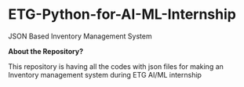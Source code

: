 # ETG-Python-for-AI-ML-Internship
JSON Based Inventory Management System

**About the Repository?**

This repository is having all the codes with json files for making an Inventory management system during ETG AI/ML internship
